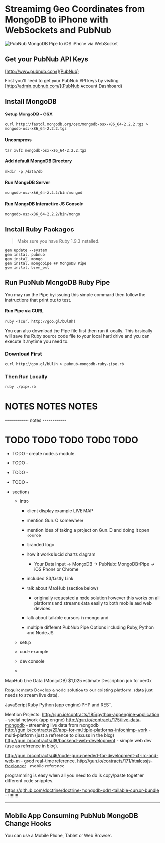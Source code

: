 # Streamimg Geo Coordinates from MongoDB to iPhone with WebSockets and PubNub

![PubNub MongoDB Pipe to iOS iPhone via WebSocket](https://github.com/stephenlb/pubnub-mongo-pipe/blob/master/media/pubnub-mongo-pipe-logo-transparent.png?raw=true)

## Get your PubNub API Keys

[http://www.pubnub.com/](PubNub)

First you'll need to get your PubNub API keys by visiting
[http://admin.pubnub.com/](PubNub Account Dashboard)

## Install MongoDB

#### Setup MongoDB - OSX
```
curl http://fastdl.mongodb.org/osx/mongodb-osx-x86_64-2.2.2.tgz > mongodb-osx-x86_64-2.2.2.tgz
```

#### Uncompress
```
tar xvfz mongodb-osx-x86_64-2.2.2.tgz
```

#### Add default MongoDB Directory
```
mkdir -p /data/db
```

#### Run MongoDB Server
```
mongodb-osx-x86_64-2.2.2/bin/mongod
```

#### Run MongoDB Interactive JS Console
```
mongodb-osx-x86_64-2.2.2/bin/mongo
```

## Install Ruby Packages

>Make sure you have Ruby 1.9.3 installed.

```
gem update --system
gem install pubnub
gem install mongo
gem install mongopipe ## MongoDB Pipe
gem install bson_ext
```

## Run PubNub MongoDB Ruby Pipe

You may run the Pipe by issuing this simple command
then follow the instructions that print out to test.

#### Run Pipe via CURL

```
ruby <(curl http://goo.gl/bUlUh)
```

You can also download the Pipe file first then run it locally.
This basically will save the Ruby source code file to your 
local hard drive and you can execute it anytime you need to.

### Download First
```
curl http://goo.gl/bUlUh > pubnub-mongodb-ruby-pipe.rb
```

### Then Run Locally
```
ruby ./pipe.rb
```



# NOTES NOTES NOTES




------------ notes ------------

# TODO TODO TODO TODO TODO

 - TODO - create node.js module.
 - TODO - 
 - TODO - 
 - TODO - 


 - sections
    - intro
        - client display example <screenshot> LIVE MAP <screenshot>
        - mention Gun.IO somewhere
        - mention idea of taking a project on Gun.IO and doing it open source
        - branded logo
        - how it works lucid charts diagram
            - Your Data Input -> MongoDB -> PubNub::MongoDB::Pipe -> iOS Phone or Chrome
        - included S3/fastly Link

        - talk about MapHub (section below)
            - originally requested a node solution however this works on all platforms and streams data easily to both mobile and web devices.
        - talk about tailable cursors in mongo and 
        - multiple different PubNub Pipe Options including Ruby, Python and Node.JS

    - setup
    - code example
    - dev console
    - 


MapHub Live Data (MongoDB)
$1,025 estimate
Description
job for xer0x

Requirements
Develop a node solution to our existing platform. (data just needs to stream live data).


JavaScript Ruby Python (app engine) PHP and REST.

Mention Projects:
http://gun.io/contracts/185/python-appengine-application - social network (app enigne)
http://gun.io/contracts/175/live-data-mongodb - streaming live data from mongodb
http://gun.io/contracts/20/app-for-multiple-platforms-infochimp-work - multi-platform (just a reference to discuss in the blog)
http://gun.io/contracts/38/backend-web-development - simple web dev (use as reference in blog).


http://gun.io/contracts/46/node-guru-needed-for-development-of-irc-and-web-m - good real-time reference.
http://gun.io/contracts/171/htmlcssjs-freelancer - mobile reference     

programming is easy when all you need to do is copy/paste together different code snipptes.

https://github.com/doctrine/doctrine-mongodb-odm-tailable-cursor-bundle - !!!!!!!!

------------------------------------------------------------------------------
Mobile App Consuming PubNub MongoDB Change Hooks
------------------------------------------------------------------------------
You can use a Mobile Phone, Tablet or Web Browser.

